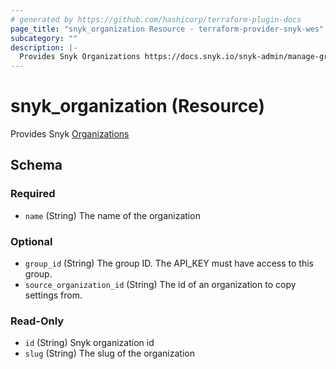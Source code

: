 ```yaml
---
# generated by https://github.com/hashicorp/terraform-plugin-docs
page_title: "snyk_organization Resource - terraform-provider-snyk-wes"
subcategory: ""
description: |-
  Provides Snyk Organizations https://docs.snyk.io/snyk-admin/manage-groups-and-organizations/whats-a-snyk-organization
---
```


# snyk_organization (Resource)

Provides Snyk [Organizations](https://docs.snyk.io/snyk-admin/manage-groups-and-organizations/whats-a-snyk-organization)



<!-- schema generated by tfplugindocs -->
## Schema

### Required

- `name` (String) The name of the organization

### Optional

- `group_id` (String) The group ID. The API_KEY must have access to this group.
- `source_organization_id` (String) The id of an organization to copy settings from.

### Read-Only

- `id` (String) Snyk organization id
- `slug` (String) The slug of the organization
